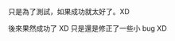 <!--
.. link: 
.. description: 
.. tags: all, snpa, tweet
.. date: 2013/09/25 21:41:06
.. title: Test for snpa with bootstrap
.. slug: 20130925_test-for-snpa-with-bootstrap
-->
只是為了測試，如果成功就太好了。XD

後來果然成功了 XD 只是還是修正了一些小 bug  XD
